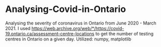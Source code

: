 # Analysing-Covid-in-Ontario
Analysing the severity of coronavirus in Ontario from June 2020 - March 2021.
I used https://web.archive.org/web/*/https://covid-19.ontario.ca/assessment-centre-locations to get the number of testing centres in Ontario on a given day.
Utilized: numpy, matplotlib
